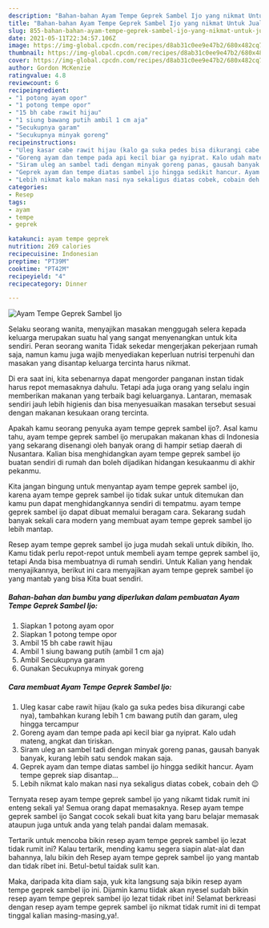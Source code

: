 ```yaml
---
description: "Bahan-bahan Ayam Tempe Geprek Sambel Ijo yang nikmat Untuk Jualan"
title: "Bahan-bahan Ayam Tempe Geprek Sambel Ijo yang nikmat Untuk Jualan"
slug: 855-bahan-bahan-ayam-tempe-geprek-sambel-ijo-yang-nikmat-untuk-jualan
date: 2021-05-11T22:34:57.106Z
image: https://img-global.cpcdn.com/recipes/d8ab31c0ee9e47b2/680x482cq70/ayam-tempe-geprek-sambel-ijo-foto-resep-utama.jpg
thumbnail: https://img-global.cpcdn.com/recipes/d8ab31c0ee9e47b2/680x482cq70/ayam-tempe-geprek-sambel-ijo-foto-resep-utama.jpg
cover: https://img-global.cpcdn.com/recipes/d8ab31c0ee9e47b2/680x482cq70/ayam-tempe-geprek-sambel-ijo-foto-resep-utama.jpg
author: Gordon McKenzie
ratingvalue: 4.8
reviewcount: 6
recipeingredient:
- "1 potong ayam opor"
- "1 potong tempe opor"
- "15 bh cabe rawit hijau"
- "1 siung bawang putih ambil 1 cm aja"
- "Secukupnya garam"
- "Secukupnya minyak goreng"
recipeinstructions:
- "Uleg kasar cabe rawit hijau (kalo ga suka pedes bisa dikurangi cabe nya), tambahkan kurang lebih 1 cm bawang putih dan garam, uleg hingga tercampur"
- "Goreng ayam dan tempe pada api kecil biar ga nyiprat. Kalo udah mateng, angkat dan tiriskan."
- "Siram uleg an sambel tadi dengan minyak goreng panas, gausah banyak banyak, kurang lebih satu sendok makan saja."
- "Geprek ayam dan tempe diatas sambel ijo hingga sedikit hancur. Ayam tempe geprek siap disantap..."
- "Lebih nikmat kalo makan nasi nya sekaligus diatas cobek, cobain deh 😉"
categories:
- Resep
tags:
- ayam
- tempe
- geprek

katakunci: ayam tempe geprek 
nutrition: 269 calories
recipecuisine: Indonesian
preptime: "PT39M"
cooktime: "PT42M"
recipeyield: "4"
recipecategory: Dinner

---
```



![Ayam Tempe Geprek Sambel Ijo](https://img-global.cpcdn.com/recipes/d8ab31c0ee9e47b2/680x482cq70/ayam-tempe-geprek-sambel-ijo-foto-resep-utama.jpg)

Selaku seorang wanita, menyajikan masakan menggugah selera kepada keluarga merupakan suatu hal yang sangat menyenangkan untuk kita sendiri. Peran seorang  wanita Tidak sekedar mengerjakan pekerjaan rumah saja, namun kamu juga wajib menyediakan keperluan nutrisi terpenuhi dan masakan yang disantap keluarga tercinta harus nikmat.

Di era  saat ini, kita sebenarnya dapat mengorder panganan instan tidak harus repot memasaknya dahulu. Tetapi ada juga orang yang selalu ingin memberikan makanan yang terbaik bagi keluarganya. Lantaran, memasak sendiri jauh lebih higienis dan bisa menyesuaikan masakan tersebut sesuai dengan makanan kesukaan orang tercinta. 



Apakah kamu seorang penyuka ayam tempe geprek sambel ijo?. Asal kamu tahu, ayam tempe geprek sambel ijo merupakan makanan khas di Indonesia yang sekarang disenangi oleh banyak orang di hampir setiap daerah di Nusantara. Kalian bisa menghidangkan ayam tempe geprek sambel ijo buatan sendiri di rumah dan boleh dijadikan hidangan kesukaanmu di akhir pekanmu.

Kita jangan bingung untuk menyantap ayam tempe geprek sambel ijo, karena ayam tempe geprek sambel ijo tidak sukar untuk ditemukan dan kamu pun dapat menghidangkannya sendiri di tempatmu. ayam tempe geprek sambel ijo dapat dibuat memalui beragam cara. Sekarang sudah banyak sekali cara modern yang membuat ayam tempe geprek sambel ijo lebih mantap.

Resep ayam tempe geprek sambel ijo juga mudah sekali untuk dibikin, lho. Kamu tidak perlu repot-repot untuk membeli ayam tempe geprek sambel ijo, tetapi Anda bisa membuatnya di rumah sendiri. Untuk Kalian yang hendak menyajikannya, berikut ini cara menyajikan ayam tempe geprek sambel ijo yang mantab yang bisa Kita buat sendiri.

<!--inarticleads1-->

##### Bahan-bahan dan bumbu yang diperlukan dalam pembuatan Ayam Tempe Geprek Sambel Ijo:

1. Siapkan 1 potong ayam opor
1. Siapkan 1 potong tempe opor
1. Ambil 15 bh cabe rawit hijau
1. Ambil 1 siung bawang putih (ambil 1 cm aja)
1. Ambil Secukupnya garam
1. Gunakan Secukupnya minyak goreng




<!--inarticleads2-->

##### Cara membuat Ayam Tempe Geprek Sambel Ijo:

1. Uleg kasar cabe rawit hijau (kalo ga suka pedes bisa dikurangi cabe nya), tambahkan kurang lebih 1 cm bawang putih dan garam, uleg hingga tercampur
1. Goreng ayam dan tempe pada api kecil biar ga nyiprat. Kalo udah mateng, angkat dan tiriskan.
1. Siram uleg an sambel tadi dengan minyak goreng panas, gausah banyak banyak, kurang lebih satu sendok makan saja.
1. Geprek ayam dan tempe diatas sambel ijo hingga sedikit hancur. Ayam tempe geprek siap disantap...
1. Lebih nikmat kalo makan nasi nya sekaligus diatas cobek, cobain deh 😉




Ternyata resep ayam tempe geprek sambel ijo yang nikamt tidak rumit ini enteng sekali ya! Semua orang dapat memasaknya. Resep ayam tempe geprek sambel ijo Sangat cocok sekali buat kita yang baru belajar memasak ataupun juga untuk anda yang telah pandai dalam memasak.

Tertarik untuk mencoba bikin resep ayam tempe geprek sambel ijo lezat tidak rumit ini? Kalau tertarik, mending kamu segera siapin alat-alat dan bahannya, lalu bikin deh Resep ayam tempe geprek sambel ijo yang mantab dan tidak ribet ini. Betul-betul taidak sulit kan. 

Maka, daripada kita diam saja, yuk kita langsung saja bikin resep ayam tempe geprek sambel ijo ini. Dijamin kamu tiidak akan nyesel sudah bikin resep ayam tempe geprek sambel ijo lezat tidak ribet ini! Selamat berkreasi dengan resep ayam tempe geprek sambel ijo nikmat tidak rumit ini di tempat tinggal kalian masing-masing,ya!.

